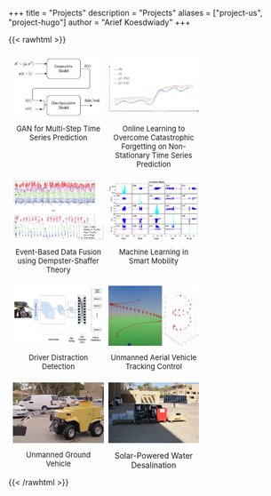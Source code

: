 +++
title = "Projects"
description = "Projects"
aliases = ["project-us", "project-hugo"]
author = "Arief Koesdwiady"
+++

{{< rawhtml >}}
<div class="row"> 
    <div class="column"> 
        <a href="/project_items/multistep/">
            <img src="/images/gan.png">
        </a>
        <p style="font-size:13px; text-align:center">GAN for Multi-Step Time Series Prediction</p>
    </div> 
    <div class="column"> 
        <a href="/project_items/safe/">
            <img src="/images/safe.png">
        </a>
        <p style="font-size:13px; text-align:center">Online Learning to Overcome Catastrophic Forgetting on Non-Stationary Time Series Prediction</p>
    </div> 
    <div class="column"> 
        <a href="/project_items/ds/">
            <img src="/images/ds.png">
        </a>
        <p style="font-size:13px; text-align:center">Event-Based Data Fusion using Dempster-Shaffer Theory</p>
    </div> 
    <div class="column"> 
        <a href="/project_items/smart_mobility/">
            <img src="/images/smart_mobility.png">
        </a>
        <p style="font-size:13px; text-align:center">Machine Learning in Smart Mobility</p>
    </div> 
    <div class="column"> 
        <a href="/project_items/distraction/">
            <img src="/images/distraction.png">
        </a>
        <p style="font-size:13px; text-align:center">Driver Distraction Detection</p>
    </div> 
    <div class="column"> 
        <a href="/project_items/uav/">
            <img src="/images/uav.png">
        </a>
        <p style="font-size:13px; text-align:center">Unmanned Aerial Vehicle Tracking Control</p>
    </div> 
    <div class="column"> 
        <a href="/project_items/usad/">
            <img src="/images/usad-thumb.png">
        </a>
        <p style="font-size:13px; text-align:center">Unmanned Ground Vehicle</p>
    </div> 
    <div class="column"> 
        <a href="/project_items/ro/">
            <img src="/images/ro.jpeg">
        </a>
        <p style="font-size:14px; text-align:center">Solar-Powered Water Desalination</p>
    </div> 
</div>
<style>
.row {
  display: flex;
  flex-wrap: wrap;
  padding: 0 4px;
}
/* Create four equal columns that sits next to each other */
.column {
  flex: 33%;
  max-width: 33%;
  padding: 0 4px;
}
.column img {
  margin-top: 8px;
  vertical-align: middle;
  width: 100%;
}
/* Responsive layout - makes a two column-layout instead of four columns */
@media screen and (max-width: 800px) {
  .column {
    flex: 50%;
    max-width: 50%;
  }
}
/* Responsive layout - makes the two columns stack on top of each other instead of next to each other */
@media screen and (max-width: 600px) {
  .column {
    flex: 100%;
    max-width: 100%;
  }
}
</style>
{{< /rawhtml >}}